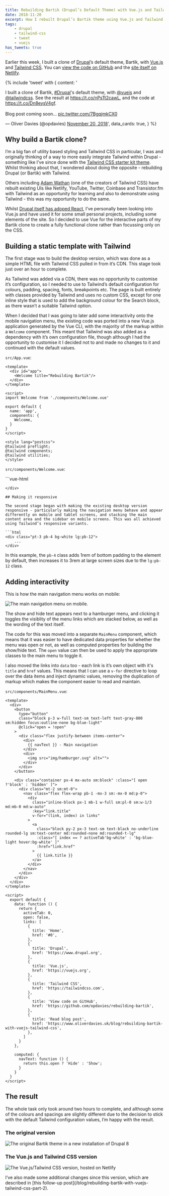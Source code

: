 ```yaml
---
title: Rebuilding Bartik (Drupal’s Default Theme) with Vue.js and Tailwind CSS
date: 2018-11-20
excerpt: How I rebuilt Drupal’s Bartik theme using Vue.js and Tailwind CSS.
tags:
    - drupal
    - tailwind-css
    - tweet
    - vuejs
has_tweets: true
---
```


Earlier this week, I built a clone of [Drupal][0]’s default theme, Bartik, with
[Vue.js][1] and [Tailwind CSS][2]. You can [view the code on GitHub][3] and the
[site itself on Netlify][4].

{% include 'tweet' with {
    content: '<p lang="en" dir="ltr">I built a clone of Bartik, <a href="https://twitter.com/hashtag/Drupal?src=hash&amp;ref_src=twsrc%5Etfw">#Drupal</a>&#39;s default theme, with <a href="https://twitter.com/vuejs?ref_src=twsrc%5Etfw">@vuejs</a> and <a href="https://twitter.com/tailwindcss?ref_src=twsrc%5Etfw">@tailwindcss</a>. See the result at <a href="https://t.co/nPsTt2cawL">https://t.co/nPsTt2cawL</a>, and the code at <a href="https://t.co/Dn8eysV4gf">https://t.co/Dn8eysV4gf</a>.<br><br>Blog post coming soon... <a href="https://t.co/7BgqjmkCX0">pic.twitter.com/7BgqjmkCX0</a></p>&mdash; Oliver Davies (@opdavies) <a href="https://twitter.com/opdavies/status/1064906717392191488?ref_src=twsrc%5Etfw">November 20, 2018</a>',
    data_cards: true,
} %}

## Why build a Bartik clone?

I’m a big fan of utility based styling and Tailwind CSS in particular, I was and
originally thinking of a way to more easily integrate Tailwind within Drupal -
something like I’ve since done with the [Tailwind CSS starter kit theme][5].
Whilst thinking about that, I wondered about doing the opposite - rebuilding
Drupal (or Bartik) with Tailwind.

Others including [Adam Wathan](https://adamwathan.me) (one of the creators of
Tailwind CSS) have rebuilt existing UIs like Netlify, YouTube, Twitter, Coinbase
and Transistor.fm with Tailwind as an opportunity for learning and also to
demonstrate using Tailwind - this was my opportunity to do the same.

Whilst
[Drupal itself has adoped React](https://dri.es/drupal-looking-to-adopt-react),
I’ve personally been looking into Vue.js and have used it for some small
personal projects, including some elements of the site. So I decided to use Vue
for the interactive parts of my Bartik clone to create a fully functional clone
rather than focussing only on the CSS.

## Building a static template with Tailwind

The first stage was to build the desktop version, which was done as a simple
HTML file with Tailwind CSS pulled in from it’s CDN. This stage took just over
an hour to complete.

As Tailwind was added via a CDN, there was no opportunity to customise it’s
configuration, so I needed to use to Tailwind’s default configuration for
colours, padding, spacing, fonts, breakpoints etc. The page is built entirely
with classes provided by Tailwind and uses no custom CSS, except for one inline
style that is used to add the background colour for the Search block, as there
wasn’t a suitable Tailwind option.

When I decided that I was going to later add some interactivity onto the mobile
navigation menu, the existing code was ported into a new Vue.js application
generated by the Vue CLI, with the majority of the markup within a `Welcome`
component. This meant that Tailwind was also added as a dependency with it’s own
configuration file, though although I had the opportunity to customise it I
decided not to and made no changes to it and continued with the default values.

`src/App.vue`:

```
<template>
  <div id="app">
    <Welcome title="Rebuilding Bartik"/>
  </div>
</template>

<script>
import Welcome from './components/Welcome.vue'

export default {
  name: 'app',
  components: {
    Welcome,
  }
}
</script>

<style lang="postcss">
@tailwind preflight;
@tailwind components;
@tailwind utilities;
</style>
```

`src/components/Welcome.vue`:

<div v-pre markdown="1">
```vue-html
<template>
  <div>
    <div class="bg-blue-dark">
      <div class="py-4 text-white">
        <div id="header" class="container relative px-4 mx-auto">
          <div class="flex flex-col-reverse">
            <div class="flex items-center">
              <img src="img/logo.svg" alt="" class="mr-4">
              <div class="text-2xl">
                <a href="#0">{{ title }}</a>
              </div>
            </div>

            <div class="flex justify-end text-sm">
              <a href="#0">Log in</a>
            </div>
          </div>
        </div>
      </div>

      <main-menu></main-menu>
    </div>

    <div class="pt-3 pb-4 bg-white lg:pb-12">
      <div class="container px-4 mx-auto">
        <div class="flex flex-col my-6 md:flex-row-reverse md:-mx-8">
          <div id="main" class="mb-8 w-full md:flex-1 md:px-6 md:mb-0 md:w-auto">
            <div class="font-serif">
              <h1 class="font-normal">Welcome to {{ title }}</h1>
              <p>No front page content has been created yet.</p>
              <p>Follow the <a href="#0" class="no-underline border-b border-blue-600 border-dotted hover:text-blue-600 text-blue-dark hover:bg-solid">User Guide</a> to start building your site.</p>
            </div>

            <div class="mt-10">
              <a href="#0">
                <img src="img/feed.svg" alt="">
              </a>
            </div>
          </div>

          <div class="flex-none w-full md:px-6 md:w-1/3 lg:w-1/4">
            <div class="flex-none w-full md:px-6 md:w-1/3 lg:w-1/4">
                <div class="p-4" style="background-color: #f6f6f2">
                  <h2 class="mb-3 font-serif text-base font-normal text-gray-900 border-b border-gray-300 border-solid">Search</h2>

                  <div>
                    <form action="#" class="flex">
                      <input type="text" class="p-2 w-full border border-solid xl:w-auto border-gray">

                      <button type="submit" class="flex-none px-3 ml-2 bg-gray-300 rounded-full border-b border-gray-600 border-solid" style="background-color: #f0f0f0">
                        <img src="img/loupe.svg" class="block">
                      </button>
                    </form>
                  </div>
                </div>
              </div>
            </div>
          </div>
        </div>
      </div>
    </div>

    <div id="footer" class="text-xs text-white">
      <div class="container px-4 pt-16 pb-4 mx-auto">
        <div class="pt-6 -mb-6 border-t border-gray-900 border-solid">
          <div class="mb-6">
            <p><a href="#0">Contact</a></p>
          </div>

          <div class="mb-6">
            <p>
              A clone of <a href="https://www.drupal.org">Drupal</a>’s default theme (Bartik).
              Built by <a href="https://www.oliverdavies.uk">Oliver Davies</a>
              using <a href="https://vuejs.org">Vue.js</a>
              and <a href="https://tailwindcss.com">Tailwind CSS</a>.
            </p>
          </div>
        </div>
      </div>
    </div>

  </div>
</template>

<script>
import MainMenu from './MainMenu.vue';

export default {
  components: {
      MainMenu,
  },

  props: {
    title: {
      type: String,
      required: true
    }
  }
}
</script>

````
</div>

## Making it responsive

The second stage began with making the existing desktop version responsive - particularly making the navigation menu behave and appear differently on mobile and tablet screens, and stacking the main content area and the sidebar on mobile screens. This was all achieved using Tailwind’s responsive variants.

```html
<div class="pt-3 pb-4 bg-white lg:pb-12">
    ...
</div>
````

In this example, the `pb-4` class adds 1rem of bottom padding to the element by
default, then increases it to 3rem at large screen sizes due to the `lg:pb-12`
class.

## Adding interactivity

This is how the main navigation menu works on mobile:

![The main navigation menu on mobile.](/images/blog/rebuilding-bartik-vue-tailwind/rebuilt-mobile.png)

The show and hide text appears next to a hamburger menu, and clicking it toggles
the visiblity of the menu links which are stacked below, as well as the wording
of the text itself.

The code for this was moved into a separate `MainMenu` component, which means
that it was easier to have dedicated data properties for whether the menu was
open or not, as well as computed properties for building the show/hide text. The
`open` value can then be used to apply the appropriate classes to the main menu
to toggle it.

I also moved the links into `data` too - each link is it’s own object with it's
`title` and `href` values. This means that I can use a `v-for` directive to loop
over the data items and inject dynamic values, removing the duplication of
markup which makes the component easier to read and maintain.

`src/components/MainMenu.vue`:

<div v-pre markdown="1">

```vue-html
<template>
  <div>
    <button
      type="button"
      class="block p-3 w-full text-sm text-left text-gray-800 sm:hidden focus:outline-none bg-blue-light"
      @click="open = !open"
    >
      <div class="flex justify-between items-center">
        <div>
          {{ navText }} - Main navigation
        </div>
        <div>
          <img src="img/hamburger.svg" alt="">
        </div>
      </div>
    </button>

    <div class="container px-4 mx-auto sm:block" :class="[ open ?'block' : 'hidden' ]">
      <div class="mt-2 sm:mt-0">
        <nav class="flex flex-wrap pb-1 -mx-3 sm:-mx-0 md:p-0">
          <div
            class="inline-block px-1 mb-1 w-full sm:pl-0 sm:w-1/3 md:mb-0 md:w-auto"
            :key="link.title"
            v-for="(link, index) in links"
          >
            <a
              class="block py-2 px-3 text-sm text-black no-underline rounded-lg sm:text-center md:rounded-none md:rounded-t-lg"
              :class="[ index == ? activeTab'bg-white' : 'bg-blue-light hover:bg-white' ]"
              :href="link.href"
            >
              {{ link.title }}
            </a>
          </div>
        </nav>
      </div>
    </div>
  </div>
</template>

<script>
  export default {
    data: function () {
      return {
        activeTab: 0,
        open: false,
        links: [
          {
            title: 'Home',
            href: '#0',
          },
          {
            title: 'Drupal',
            href: 'https://www.drupal.org',
          },
          {
            title: 'Vue.js',
            href: 'https://vuejs.org',
          },
          {
            title: 'Tailwind CSS',
            href: 'https://tailwindcss.com',
          },
          {
            title: 'View code on GitHub',
            href: 'https://github.com/opdavies/rebuilding-bartik',
          },
          {
            title: 'Read blog post',
            href: 'https://www.oliverdavies.uk/blog/rebuilding-bartik-with-vuejs-tailwind-css',
          },
        ]
      }
    },

    computed: {
      navText: function () {
        return this.open ? 'Hide' : 'Show';
      }
    }
  }
</script>
```

</div>

## The result

The whole task only took around two hours to complete, and although some of the
colours and spacings are slightly different due to the decision to stick with
the default Tailwind configuration values, I’m happy with the result.

### The original version

![The original Bartik theme in a new installation of Drupal 8](/images/blog/rebuilding-bartik-vue-tailwind/original.png)

### The Vue.js and Tailwind CSS version

![The Vue.js/Tailwind CSS version, hosted on Netlify](/images/blog/rebuilding-bartik-vue-tailwind/rebuilt-desktop.png)

<div class="note" markdown="1">
I’ve also made some additional changes since this version, which are described in [this follow-up post](/blog/rebuilding-bartik-with-vuejs-tailwind-css-part-2).
</div>

[0]: https://www.drupal.org
[1]: https://vuejs.org
[2]: https://tailwindcss.com
[3]: https://github.com/opdavies/rebuilding-bartik
[4]: https://rebuilding-bartik.oliverdavies.uk
[5]: https://www.drupal.org/project/tailwindcss
